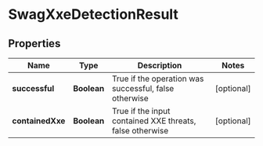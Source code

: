 
# SwagXxeDetectionResult

## Properties
Name | Type | Description | Notes
------------ | ------------- | ------------- | -------------
**successful** | **Boolean** | True if the operation was successful, false otherwise |  [optional]
**containedXxe** | **Boolean** | True if the input contained XXE threats, false otherwise |  [optional]



